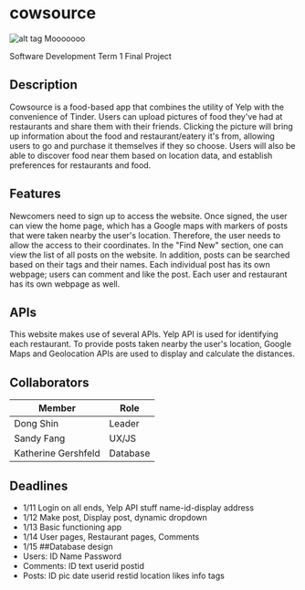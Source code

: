 # cowsource
![alt tag](https://images.unsplash.com/photo-1446126102442-f6b2b73257fd?ixlib=rb-0.3.5&q=80&fm=jpg&crop=entropy&s=fdc200e9e5d9d25c2029b39701f15e2a)
Mooooooo

Software Development Term 1 Final Project

## Description
Cowsource is a food-based app that combines the utility of Yelp with the convenience of Tinder. Users can upload pictures of food they've had at restaurants and share them with their friends. Clicking the picture will bring up information about the food and restaurant/eatery it's from, allowing users to go and purchase it themselves if they so choose. Users will also be able to discover food near them based on location data, and establish preferences for restaurants and food. 

## Features
Newcomers need to sign up to access the website. Once signed, the user can view the home page, which has a Google maps with markers of posts that were taken nearby the user's location. Therefore, the user needs to allow the access to their coordinates. In the "Find New" section, one can view the list of all posts on the website. In addition, posts can be searched based on their tags and their names. Each individual post has its own webpage; users can comment and like the post. Each user and restaurant has its own webpage as well. 

## APIs
This website makes use of several APIs. Yelp API is used for identifying each restaurant. To provide posts taken nearby the user's location, Google Maps and Geolocation APIs are used to display and calculate the distances.

## Collaborators
|   **Member**         |            **Role**            |
|----------------------|--------------------------------|
|Dong Shin             | Leader                         |
|Sandy Fang            | UX/JS                          |
|Katherine Gershfeld   | Database                       |



## Deadlines
+ 1/11 Login on all ends, Yelp API stuff name-id-display address
+ 1/12 Make post, Display post, dynamic dropdown 
+ 1/13 Basic functioning app
+ 1/14 User pages, Restaurant pages, Comments
+ 1/15 
##Database design
+ Users: ID Name Password
+ Comments: ID text userid postid
+ Posts: ID pic date userid restid location likes info tags
